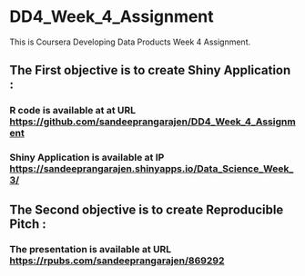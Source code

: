# DD4_Week_4_Assignment

This is Coursera Developing Data Products Week 4 Assignment.

## The First objective is to create Shiny Application :

### R code is available at at URL https://github.com/sandeeprangarajen/DD4_Week_4_Assignment

### Shiny Application is available at IP https://sandeeprangarajen.shinyapps.io/Data_Science_Week_3/

## The Second objective is to create Reproducible Pitch :

### The presentation is available at URL https://rpubs.com/sandeeprangarajen/869292
